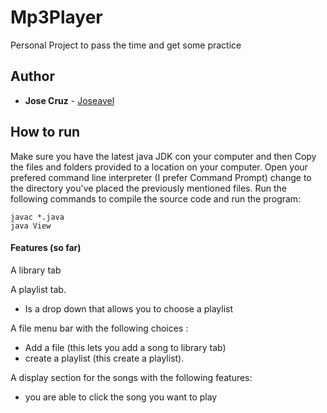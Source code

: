# Mp3Player
Personal Project to pass the time and get some practice

## Author
* **Jose Cruz** - [Joseavel](https://github.com/joseavel)

## How to run

Make sure you have the latest java JDK con your computer and then Copy the files and folders provided to a location on your computer. Open your prefered command line interpreter (I prefer Command Prompt)  change to the directory you've placed the previously mentioned files. Run the following commands to compile the source code and run the program:

```
javac *.java
java View
```

#### Features (so far)
A library tab

A playlist tab.
- Is a drop down that allows you to choose a playlist

A file menu bar with the following choices : 
- Add a file (this lets you add a song to library tab)
- create a playlist (this create a playlist).

A display section for the songs with the following features:
- you are able to click the song you want to play

